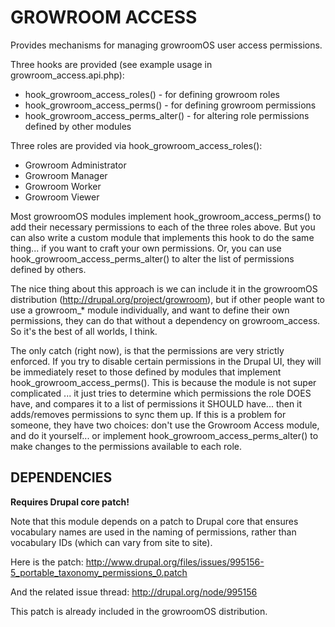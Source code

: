 GROWROOM ACCESS
===========

Provides mechanisms for managing growroomOS user access permissions.

Three hooks are provided (see example usage in growroom_access.api.php):

* hook_growroom_access_roles() - for defining growroom roles
* hook_growroom_access_perms() - for defining growroom permissions
* hook_growroom_access_perms_alter() - for altering role permissions defined by other modules

Three roles are provided via hook_growroom_access_roles():
* Growroom Administrator
* Growroom Manager
* Growroom Worker
* Growroom Viewer

Most growroomOS modules implement hook_growroom_access_perms() to add their necessary
permissions to each of the three roles above. But you can also write a custom
module that implements this hook to do the same thing... if you want to craft
your own permissions. Or, you can use hook_growroom_access_perms_alter() to alter
the list of permissions defined by others.

The nice thing about this approach is we can include it in the growroomOS
distribution (http://drupal.org/project/growroom), but if other people want to use
a growroom_* module individually, and want to define their own permissions, they
can do that without a dependency on growroom_access. So it's the best of all worlds,
I think.

The only catch (right now), is that the permissions are very strictly enforced.
If you try to disable certain permissions in the Drupal UI, they will be
immediately reset to those defined by modules that implement
hook_growroom_access_perms(). This is because the module is not super complicated
... it just tries to determine which permissions the role DOES have, and
compares it to a list of permissions it SHOULD have... then it adds/removes
permissions to sync them up. If this is a problem for someone, they have two
choices: don't use the Growroom Access module, and do it yourself... or implement
hook_growroom_access_perms_alter() to make changes to the permissions available
to each role.

DEPENDENCIES
------------

**Requires Drupal core patch!**

Note that this module depends on a patch to Drupal core that ensures vocabulary
names are used in the naming of permissions, rather than vocabulary IDs (which
can vary from site to site).

Here is the patch: http://www.drupal.org/files/issues/995156-5_portable_taxonomy_permissions_0.patch

And the related issue thread: http://drupal.org/node/995156

This patch is already included in the growroomOS distribution.
